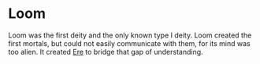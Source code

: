 # Loom

Loom was the first deity and the only known type I deity. Loom created the first mortals, but could not easily communicate with them, for its mind was too alien. It created [Ere](ere.md) to bridge that gap of understanding.